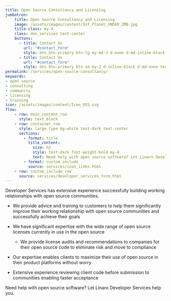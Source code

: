```yaml
---
title: Open Source Consultancy and Licensing
jumbotron:
    title: Open Source Consultancy and Licensing
    image: /assets/images/content/IoT_Planet_UNDER_2MB.jpg
    title-class: my-4
    class: dev_services text-center
    buttons:
      - title: Contact Us
        url: "#contact_form"
        style: btn btn-primary btn-lg my-md-3 d-none d-md-inline-block text-uppercase ds_contact_form_btn
      - title: Contact Us
        url: "#contact_form"
        style: btn btn-primary btn-sm my-2 d-inline-block d-md-none text-uppercase ds_contact_form_btn
permalink: /services/open-source-consultancy/
keywords: 
- open source
- consulting
- community
- licensing
- training
icon: /assets/images/content/Icon_OSS.svg
flow:
    - row: main_content_row
      style: text_block
    - row: container_row
      style: large_type bg-white text-dark text-center
      sections:
        - format: title
          title_content:
            size: h2
            style: text-dark font-weight-bold my-4
            text: Need help with open source software? Let Linaro Developer Services help you.
        - format: custom_include
          source: services/icon_links.html
    - row: custom_include_row
      source: services/developer_services_form.html
---
```

Developer Services has extensive experience successfully building working relationships with open source communities.

- We provide advice and training to customers to help them significantly improve their working relationship with open source communities and successfully achieve their goals

- We have significant expertise with the wide range of open source licenses currently in use in the open source
  - We provide license audits and recommendations to companies for their open source code to eliminate risk and move to compliance

- Our expertise enables clients to maximize their use of open source in their product platforms without worry
- Extensive experience reviewing client code before submission to communities enabling faster acceptance

Need help with open source software?  Let Linaro Developer Services help you.
